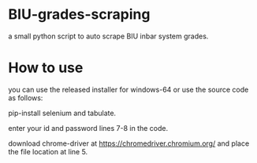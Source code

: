 # BIU-grades-scraping
a small python script to auto scrape BIU inbar system grades.

# How to use
you can use the released installer for windows-64 or use the source code as follows:

pip-install selenium and tabulate.

enter your id and password lines 7-8 in the code.

download chrome-driver at https://chromedriver.chromium.org/
and place the file location at line 5.
